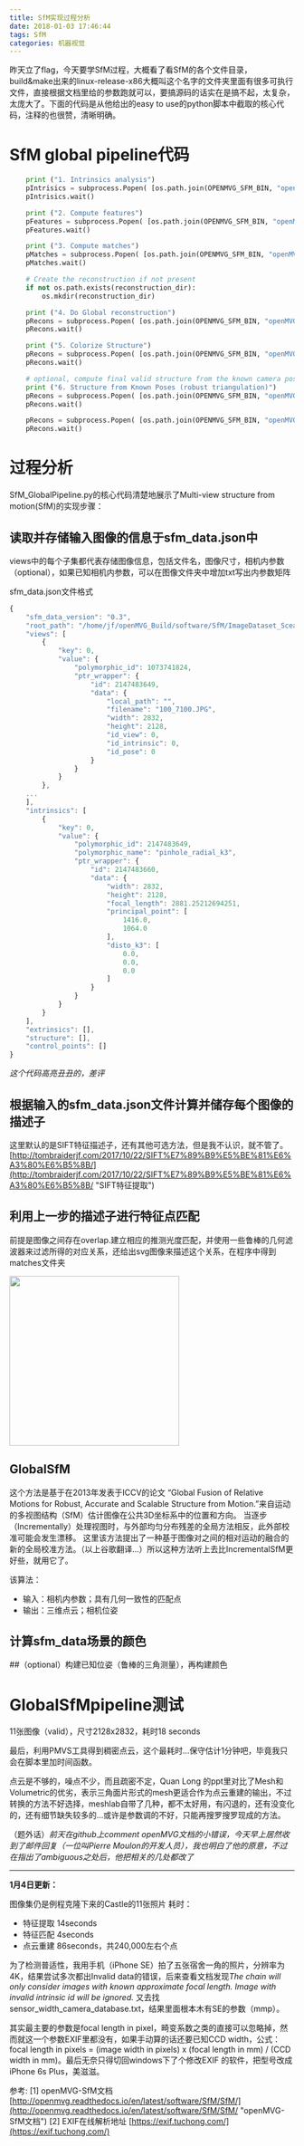 ```yaml
---
title: SfM实现过程分析
date: 2018-01-03 17:46:44
tags: SfM
categories: 机器视觉
---
```


昨天立了flag，今天要学SfM过程，大概看了看SfM的各个文件目录，build&make出来的linux-release-x86大概叫这个名字的文件夹里面有很多可执行文件，直接根据文档里给的参数跑就可以，要搞源码的话实在是搞不起，太复杂，太庞大了。下面的代码是从他给出的easy to use的python脚本中截取的核心代码，注释的也很赞，清晰明确。

# SfM global pipeline代码

```python
	print ("1. Intrinsics analysis")
	pIntrisics = subprocess.Popen( [os.path.join(OPENMVG_SFM_BIN, "openMVG_main_SfMInit_ImageListing"),  "-i", input_dir, "-o", matches_dir, "-d", camera_file_params] )
	pIntrisics.wait()

	print ("2. Compute features")
	pFeatures = subprocess.Popen( [os.path.join(OPENMVG_SFM_BIN, "openMVG_main_ComputeFeatures"),  "-i", matches_dir+"/sfm_data.json", "-o", matches_dir, "-m", "SIFT"] )
	pFeatures.wait()

	print ("3. Compute matches")
	pMatches = subprocess.Popen( [os.path.join(OPENMVG_SFM_BIN, "openMVG_main_ComputeMatches"),  "-i", matches_dir+"/sfm_data.json", "-o", matches_dir, "-g", "e"] )
	pMatches.wait()

	# Create the reconstruction if not present
	if not os.path.exists(reconstruction_dir):
    	os.mkdir(reconstruction_dir)

	print ("4. Do Global reconstruction")
	pRecons = subprocess.Popen( [os.path.join(OPENMVG_SFM_BIN, "openMVG_main_GlobalSfM"),  "-i", matches_dir+"/sfm_data.json", "-m", matches_dir, "-o", reconstruction_dir] )
	pRecons.wait()

	print ("5. Colorize Structure")
	pRecons = subprocess.Popen( [os.path.join(OPENMVG_SFM_BIN, "openMVG_main_ComputeSfM_DataColor"),  "-i", reconstruction_dir+"/sfm_data.bin", "-o", os.path.join(reconstruction_dir,"colorized.ply")] )
	pRecons.wait()

	# optional, compute final valid structure from the known camera poses
	print ("6. Structure from Known Poses (robust triangulation)")
	pRecons = subprocess.Popen( [os.path.join(OPENMVG_SFM_BIN, "openMVG_main_ComputeStructureFromKnownPoses"),  "-i", reconstruction_dir+"/sfm_data.bin", "-m", matches_dir, "-f", os.path.join(matches_dir, "matches.e.bin"), "-o", os.path.join(reconstruction_dir,"robust.bin")] )
	pRecons.wait()

	pRecons = subprocess.Popen( [os.path.join(OPENMVG_SFM_BIN, "openMVG_main_ComputeSfM_DataColor"),  "-i", reconstruction_dir+"/robust.bin", "-o", os.path.join(reconstruction_dir,"robust_colorized.ply")] )
	pRecons.wait()
```

# 过程分析

SfM_GlobalPipeline.py的核心代码清楚地展示了Multi-view structure from motion(SfM)的实现步骤：


## 读取并存储输入图像的信息于sfm_data.json中

views中的每个子集都代表存储图像信息，包括文件名，图像尺寸，相机内参数（optional），如果已知相机内参数，可以在图像文件夹中增加txt写出内参数矩阵

sfm_data.json文件格式
	
```javascript
{
    "sfm_data_version": "0.3",
    "root_path": "/home/jf/openMVG_Build/software/SfM/ImageDataset_SceauxCastle/images",
    "views": [
        {
            "key": 0,
            "value": {
                "polymorphic_id": 1073741824,
                "ptr_wrapper": {
                    "id": 2147483649,
                    "data": {
                        "local_path": "",
                        "filename": "100_7100.JPG",
                        "width": 2832,
                        "height": 2128,
                        "id_view": 0,
                        "id_intrinsic": 0,
                        "id_pose": 0
                    }
                }
            }
        },
	...
	],
	"intrinsics": [
        {
            "key": 0,
            "value": {
                "polymorphic_id": 2147483649,
                "polymorphic_name": "pinhole_radial_k3",
                "ptr_wrapper": {
                    "id": 2147483660,
                    "data": {
                        "width": 2832,
                        "height": 2128,
                        "focal_length": 2881.25212694251,
                        "principal_point": [
                            1416.0,
                            1064.0
                        ],
                        "disto_k3": [
                            0.0,
                            0.0,
                            0.0
                        ]
                    }
                }
            }
        }
    ],
    "extrinsics": [],
    "structure": [],
    "control_points": []
}
```

*这个代码高亮丑丑的，差评*

## 根据输入的sfm_data.json文件计算并储存每个图像的描述子

这里默认的是SIFT特征描述子，还有其他可选方法，但是我不认识，就不管了。[http://tombraiderjf.com/2017/10/22/SIFT%E7%89%B9%E5%BE%81%E6%A3%80%E6%B5%8B/](http://tombraiderjf.com/2017/10/22/SIFT%E7%89%B9%E5%BE%81%E6%A3%80%E6%B5%8B/ "SIFT特征提取")

## 利用上一步的描述子进行特征点匹配

前提是图像之间存在overlap.建立相应的推测光度匹配，并使用一些鲁棒的几何滤波器来过滤所得的对应关系，还给出svg图像来描述这个关系，在程序中得到matches文件夹

<img src="/img/Free-Converter.com-geometric_matches-22732642.png" width=300>

## GlobalSfM

这个方法是基于在2013年发表于ICCV的论文 “Global Fusion of Relative Motions for Robust, Accurate and Scalable Structure from Motion.”来自运动的多视图结构（SfM）估计图像在公共3D坐标系中的位置和方向。 当逐步（Incrementally）处理视图时，与外部均匀分布残差的全局方法相反，此外部校准可能会发生漂移。 这里该方法提出了一种基于图像对之间的相对运动的融合的新的全局校准方法。（以上谷歌翻译...）所以这种方法听上去比IncrementalSfM更好些，就用它了。

该算法：
-	输入：相机内参数；具有几何一致性的匹配点
-	输出：三维点云；相机位姿
	
##	计算sfm_data场景的颜色

##（optional）构建已知位姿（鲁棒的三角测量），再构建颜色


# GlobalSfMpipeline测试

11张图像（valid），尺寸2128x2832，耗时18 seconds

最后，利用PMVS工具得到稠密点云，这个最耗时...保守估计1分钟吧，毕竟我只会在脚本里加时间函数。

点云是不够的，噪点不少，而且疏密不定，Quan Long 的ppt里对比了Mesh和Volumetric的优劣，表示三角面片形式的mesh更适合作为点云重建的输出，不过转换的方法不好选择，meshlab自带了几种，都不太好用，有闪退的，还有没变化的，还有细节缺失较多的...或许是参数调的不好，只能再搜罗搜罗现成的方法。

（题外话）*前天在github上comment openMVG文档的小错误，今天早上居然收到了邮件回复（一位叫Pierre Moulon的开发人员），我也明白了他的原意，不过在指出了ambiguous之处后，他把相关的几处都改了*

---

**1月4日更新：**

图像集仍是例程克隆下来的Castle的11张照片
耗时：
-	特征提取 14seconds
-	特征匹配 4seconds
-	点云重建 86seconds，共240,000左右个点

为了检测普适性，我用手机（iPhone SE）拍了五张宿舍一角的照片，分辨率为4K，结果尝试多次都出Invalid data的错误，后来查看文档发现*The chain will only consider images with known approximate focal length. Image with invalid intrinsic id will be ignored.* 又去找sensor_width_camera_database.txt，结果里面根本木有SE的参数（mmp）。

其实最主要的参数是focal length in pixel，畸变系数之类的直接可以忽略掉，然而就这一个参数EXIF里都没有，如果手动算的话还要已知CCD width，公式：focal length in pixels = (image width in pixels) x (focal length in mm) / (CCD width in mm)。最后无奈只得切回windows下了个修改EXIF 的软件，把型号改成iPhone 6s Plus，美滋滋。



参考:
[1] openMVG-SfM文档 [http://openmvg.readthedocs.io/en/latest/software/SfM/SfM/](http://openmvg.readthedocs.io/en/latest/software/SfM/SfM/ "openMVG-SfM文档")
[2] EXIF在线解析地址 [https://exif.tuchong.com/](https://exif.tuchong.com/)


